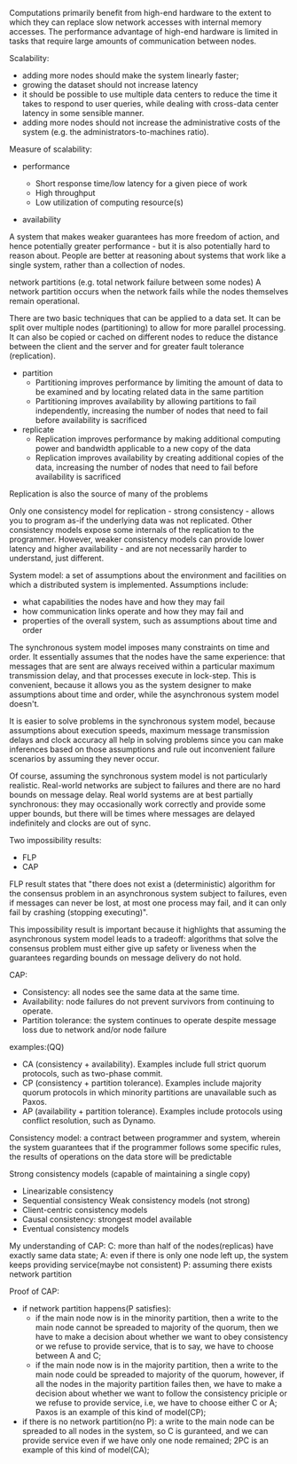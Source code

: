 Computations primarily benefit from high-end hardware to the extent to which they can replace slow network accesses with internal memory accesses. The performance advantage of high-end hardware is limited in tasks that require large amounts of communication between nodes.

Scalability:
* adding more nodes should make the system linearly faster;
* growing the dataset should not increase latency
* it should be possible to use multiple data centers to reduce the time it takes to respond to user queries, while dealing with cross-data center latency in some sensible manner.
* adding more nodes should not increase the administrative costs of the system (e.g. the administrators-to-machines ratio).

Measure of scalability:
* performance
	* Short response time/low latency for a given piece of work
	* High throughput
	* Low utilization of computing resource(s)

* availability

A system that makes weaker guarantees has more freedom of action, and hence
potentially greater performance - but it is also potentially hard to reason
about. People are better at reasoning about systems that work like a single
system, rather than a collection of nodes.

network partitions (e.g. total network failure between some nodes)
A network partition occurs when the network fails while the nodes themselves
remain operational. 

There are two basic techniques that can be applied to a data set. It can be
split over multiple nodes (partitioning) to allow for more parallel processing.
It can also be copied or cached on different nodes to reduce the distance
between the client and the server and for greater fault tolerance (replication).
* partition
	* Partitioning improves performance by limiting the amount of data to be
	examined and by locating related data in the same partition
	* Partitioning improves availability by allowing partitions to fail
	independently, increasing the number of nodes that need to fail before
	availability is sacrificed
* replicate
	* Replication improves performance by making additional computing power and
	bandwidth applicable to a new copy of the data
	* Replication improves availability by creating additional copies of the data,
	increasing the number of nodes that need to fail before availability is
	sacrificed

Replication is also the source of many of the problems

Only one consistency model for replication - strong consistency - allows you to
program as-if the underlying data was not replicated. Other consistency models
expose some internals of the replication to the programmer. However, weaker
consistency models can provide lower latency and higher availability - and are
not necessarily harder to understand, just different.

System model: a set of assumptions about the environment and facilities on which a distributed
system is implemented. Assumptions include:
* what capabilities the nodes have and how they may fail
* how communication links operate and how they may fail and
* properties of the overall system, such as assumptions about time and order

The synchronous system model imposes many constraints on time and order. It
essentially assumes that the nodes have the same experience: that messages that
are sent are always received within a particular maximum transmission delay, and
that processes execute in lock-step. This is convenient, because it allows you
as the system designer to make assumptions about time and order, while the
asynchronous system model doesn't.

It is easier to solve problems in the synchronous system model, because
assumptions about execution speeds, maximum message transmission delays and
clock accuracy all help in solving problems since you can make inferences based
on those assumptions and rule out inconvenient failure scenarios by assuming
they never occur.

Of course, assuming the synchronous system model is not particularly realistic.
Real-world networks are subject to failures and there are no hard bounds on
message delay. Real world systems are at best partially synchronous: they may
occasionally work correctly and provide some upper bounds, but there will be
times where messages are delayed indefinitely and clocks are out of sync.

Two impossibility results:
* FLP
* CAP

FLP result states that "there does not exist a (deterministic) algorithm for the
consensus problem in an asynchronous system subject to failures, even if
messages can never be lost, at most one process may fail, and it can only fail
by crashing (stopping executing)".

This impossibility result is important because it highlights that assuming the
asynchronous system model leads to a tradeoff: algorithms that solve the
consensus problem must either give up safety or liveness when the guarantees
regarding bounds on message delivery do not hold.

CAP:
* Consistency: all nodes see the same data at the same time.
* Availability: node failures do not prevent survivors from continuing to operate.
* Partition tolerance: the system continues to operate despite message loss due to
network and/or node failure

examples:(QQ)
* CA (consistency + availability). Examples include full strict quorum protocols,
such as two-phase commit.
* CP (consistency + partition tolerance). Examples include majority quorum
protocols in which minority partitions are unavailable such as Paxos.
* AP (availability + partition tolerance). Examples include protocols using
conflict resolution, such as Dynamo.

Consistency model:
a contract between programmer and system, wherein the system guarantees that if
the programmer follows some specific rules, the results of operations on the
data store will be predictable

Strong consistency models (capable of maintaining a single copy)
* Linearizable consistency
* Sequential consistency
Weak consistency models (not strong)
* Client-centric consistency models
* Causal consistency: strongest model available
* Eventual consistency models

My understanding of CAP:
C: more than half of the nodes(replicas) have exactly same data state;
A: even if there is only one node left up, the system keeps providing
service(maybe not consistent)
P: assuming there exists network partition

Proof of CAP:
* if network partition happens(P satisfies):
	* if the main node now is in the minority partition, then a write to the
	  main node cannot be spreaded to majority of the quorum, then we have to
	  make a decision about whether we want to obey consistency or we refuse to
	  provide service, that is to say, we have to choose between A and C;
	* if the main node now is in the majority partition, then a write to the
	main node could be spreaded to majority of the quorum, however, if all the
	nodes in the majority partition failes then, we have to make a decision
	about whether we want to follow the consistency priciple or we refuse to
	provide service, i.e, we have to choose either C or A; Paxos is an example
	of this kind of model(CP);
* if there is no network partition(no P):
	a write to the main node can be spreaded to all nodes in the system, so C is
	guranteed, and we can provide service even if we have only one node
	remained; 2PC is an example of this kind of model(CA);
